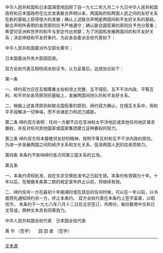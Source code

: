 中华人民共和国和日本国满意地回顾了自一九七二年九月二十九日中华人民共和国政府和日本国政府在北京发表联合声明以来，两国政府和两国人民之间的友好关系在新的基础上获得很大的发展；确认上述联合声明是两国间和平友好关系的基础，联合声明所表明的各项原则应予严格遵守；确认联合国宪章的原则应予充分尊重；希望对亚洲和世界的和平与安定作出贡献；为了巩固和发展两国间的和平友好关系；决定缔结和平友好条约，为此各自委派全权代表如下：

中华人民共和国委派外交部长黄华；

日本国委派外务大臣园田直。

双方全权代表互相校阅全权证书，认为妥善后，达成协议如下：

第一条

一、缔约双方应在互相尊重主权和领土完整、互不侵犯、互不干涉内政、平等互利、和平共处各项原则的基础上，发展两国间持久的和平友好关系。

二、根据上述各项原则和联合国宪章的原则，缔约双方确认，在相互关系中，用和平手段解决一切争端，而不诉诸武力和武力威胁。

第二条 缔约双方表明：任何一方都不应在亚洲和太平洋地区或其他任何地区谋求霸权，并反对任何其他国家或国家集团建立这种霸权的努力。

第三条 缔约双方将本着睦邻友好的精神，按照平等互利和互不干涉内政的原则，为进一步发展两国之间的经济关系和文化关系，促进两国人民的往来而努力。

第四条 本条约不影响缔约各方同第三国关系的立场。

第五条

一、本条约须经批准，自在东京交换批准书之日起生效。本条约有效期为十年。十年以后，在根据本条第二款的规定宣布终止以前，将继续有效。

二、缔约任何一方在最初十年期满时或在其后的任何时候，可以在一年以前，以书面预先通知缔约另一方，终止本条约。 双方全权代表在本条约上签字盖章，以昭信守。 本条约于一九七八年八月十二日在北京签订，共两份，每份都用中文和日文写成，两种文本具有同等效力。

中华人民共和国全权代表　日本国全权代表

黄 华 （签字） 　园 田 直 （签字）

***

[文本源](https://baike.baidu.com/item/中华人民共和国和日本国和平友好条约)
